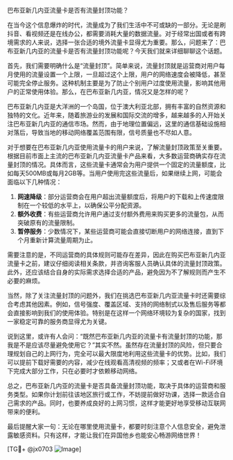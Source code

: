 巴布亚新几内亚流量卡是否有流量封顶功能？

在当今这个信息爆炸的时代，流量成为了我们生活中不可或缺的一部分。无论是刷抖音、看视频还是在线办公，都需要消耗大量的数据流量。对于经常出国或者有跨境需求的人来说，选择一张合适的境外流量卡显得尤为重要。那么，问题来了：巴布亚新几内亚的流量卡是否有流量封顶功能呢？今天我们就来详细聊聊这个话题。

首先，我们需要明确什么是“流量封顶”。简单来说，流量封顶就是运营商对用户每月使用的流量设置一个上限，一旦超过这个上限，用户的网络速度会被降低，甚至可能完全停止服务。这种机制主要是为了防止个别用户过度使用流量，影响其他用户的正常使用体验。那么，在巴布亚新几内亚，情况又是怎样的呢？

巴布亚新几内亚是大洋洲的一个岛国，位于澳大利亚北部，拥有丰富的自然资源和独特的文化。近年来，随着旅游业的发展和国际交流的增多，越来越多的人开始关注巴布亚新几内亚的通信市场。然而，由于地理位置偏远，这里的通信基础设施相对落后，导致当地的移动网络覆盖范围有限，信号质量也不尽如人意。

对于想要在巴布亚新几内亚使用流量卡的用户来说，了解流量封顶政策至关重要。根据目前市面上主流的巴布亚新几内亚流量卡产品来看，大多数运营商确实存在流量封顶的情况。具体而言，这些流量卡通常会为用户提供一个固定的流量额度，比如每天500MB或每月2GB等。当用户使用完这些流量后，如果继续上网，可能会面临以下几种情况：

1. **网速降级**：部分运营商会在用户超出流量额度后，将用户的下载和上传速度限制在一个较低的水平上，以确保公平分配资源。
2. **额外收费**：有些运营商允许用户通过支付额外费用来购买更多的流量包，从而突破原有的流量限制。
3. **暂停服务**：少数情况下，某些运营商可能会直接切断用户的网络连接，直到下个月重新计算流量周期为止。

需要注意的是，不同运营商的具体规则可能存在差异，因此在购买巴布亚新几内亚流量卡之前，建议仔细阅读相关条款，并咨询客服人员确认具体的流量封顶政策。此外，还应该结合自身的实际需求选择合适的产品，避免因为不了解规则而产生不必要的麻烦。

当然，除了关注流量封顶的问题外，我们在挑选巴布亚新几内亚流量卡时还需要综合考虑其他因素。例如，信号强度、覆盖区域、支持的网络制式以及售后服务等都会直接影响到我们的使用体验。特别是在这样一个网络环境较为复杂的国家，找到一家稳定可靠的服务商显得尤为关键。

说到这里，或许有人会问：“既然巴布亚新几内亚的流量卡有流量封顶的功能，那我是不是应该尽量避免使用它？”其实不然。虽然存在流量封顶的风险，但只要合理规划自己的上网行为，完全可以最大限度地利用这些流量卡的优势。比如，我们可以提前下载好需要的内容，减少在线观看高清视频的频率；又或者在Wi-Fi环境下完成大部分工作，只在必要时才依赖移动网络。

总之，巴布亚新几内亚的流量卡是否具备流量封顶功能，取决于具体的运营商和服务类型。如果你计划前往该地区旅行或工作，不妨提前做好功课，选择一款适合自己需求的产品。同时，也要养成良好的上网习惯，这样才能更好地享受移动互联网带来的便利。

最后提醒大家一句：无论在哪里使用流量卡，都要时刻注意个人信息安全，避免泄露敏感资料。只有这样，才能让我们在异国他乡也能安心畅游网络世界！

[TG💪+ @jx0703 ![Image](https://github.com/user-attachments/assets/dbca1d08-cadb-493c-b0ec-ad6f7a83f270)]